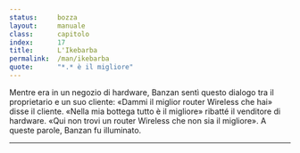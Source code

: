 ```yaml
---
status:     bozza
layout:     manuale
class:      capitolo
index:      17
title:      L'Ikebarba
permalink:  /man/ikebarba
quote:      "*.* è il migliore"
---
```



Mentre era in un negozio di hardware, Banzan sentì questo dialogo tra il proprietario e un suo cliente:
«Dammi il miglior router Wireless che hai» disse il cliente.
«Nella mia bottega tutto è il migliore» ribatté il venditore di hardware. «Qui non trovi un router Wireless che non sia il migliore».
A queste parole, Banzan fu illuminato.

---
